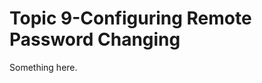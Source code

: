 [title]: # (Topic 9-Configuring Remote Password Changing)
[tags]: # (XXX)
[priority]: # (959)
# Topic 9-Configuring Remote Password Changing
Something here.
